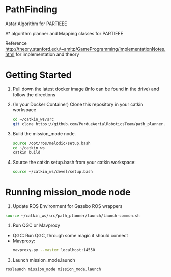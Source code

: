 # PathFinding
Astar Algorithm for PARTIEEE

A* algorithm planner and Mapping classes for PARTIEEE

Reference http://theory.stanford.edu/~amitp/GameProgramming/ImplementationNotes.html for implementation and theory

# Getting Started

1. Pull down the latest docker image (info can be found in the drive) and follow the directions

1. (In your Docker Container) Clone this repository in your catkin workspace 
   ```bash
   cd ~/catkin_ws/src
   git clone https://github.com/PurdueAerialRoboticsTeam/path_planner.git
   ```
1. Build the mission_mode node.

   ```bash
   source /opt/ros/melodic/setup.bash
   cd ~/catkin_ws
   catkin build 
   ```
1. Source the catkin setup.bash from your catkin workspace:
   ```bash   
   source ~/catkin_ws/devel/setup.bash
   ```
# Running mission_mode node
1. Update ROS Environment for Gazebo ROS wrappers 
  ```bash
  source ~/catkin_ws/src/path_planner/launch/launch-common.sh
  ```
1. Run QGC or Mavproxy
  - QGC: Run QGC, through some magic it should connect
  - Mavproxy: 
    ```bash
    mavproxy.py --master localhost:14550
    ```
3. Launch mission_mode.launch
  ```bash
  roslaunch mission_mode mission_mode.launch
  ```
